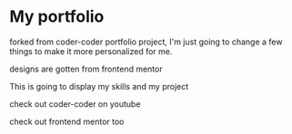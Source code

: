 # My portfolio

forked from coder-coder portfolio project, I'm just going to change a few things to make it more personalized for me.

designs are gotten from frontend mentor

This is going to display my skills and my project

check out coder-coder on youtube

check out frontend mentor too
 
